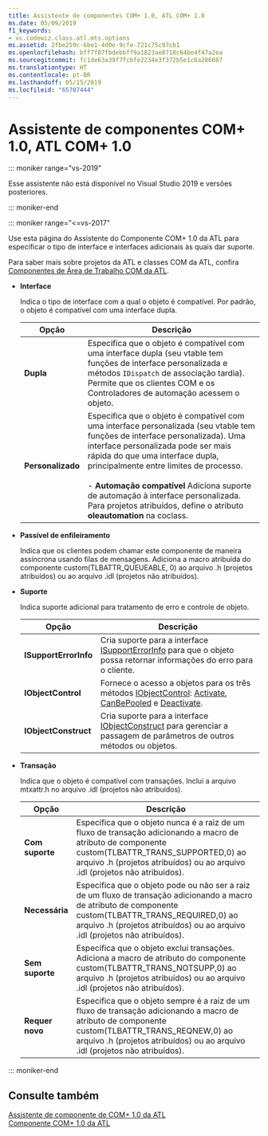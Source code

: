 ```yaml
---
title: Assistente de componentes COM+ 1.0, ATL COM+ 1.0
ms.date: 05/09/2019
f1_keywords:
- vc.codewiz.class.atl.mts.options
ms.assetid: 2fbe259c-6be1-4d0e-9cfe-721c75c97cb1
ms.openlocfilehash: bff7f87fbdebbff9a1823ae8718c64be4f47a2ea
ms.sourcegitcommit: fc1de63a39f7fcbfe2234e3f372b5e1c6a286087
ms.translationtype: HT
ms.contentlocale: pt-BR
ms.lasthandoff: 05/15/2019
ms.locfileid: "65707444"
---
```

# <a name="com-10-atl-com-10-component-wizard"></a>Assistente de componentes COM+ 1.0, ATL COM+ 1.0

::: moniker range="vs-2019"

Esse assistente não está disponível no Visual Studio 2019 e versões posteriores.

::: moniker-end

::: moniker range="<=vs-2017"

Use esta página do Assistente do Componente COM+ 1.0 da ATL para especificar o tipo de interface e interfaces adicionais às quais dar suporte.

Para saber mais sobre projetos da ATL e classes COM da ATL, confira [Componentes de Área de Trabalho COM da ATL](../../atl/atl-com-desktop-components.md).

- **Interface**

   Indica o tipo de interface com a qual o objeto é compatível. Por padrão, o objeto é compatível com uma interface dupla.

   |Opção|Descrição|
   |------------|-----------------|
   |**Dupla**|Especifica que o objeto é compatível com uma interface dupla (seu vtable tem funções de interface personalizada e métodos `IDispatch` de associação tardia). Permite que os clientes COM e os Controladores de automação acessem o objeto.|
   |**Personalizado**|Especifica que o objeto é compatível com uma interface personalizada (seu vtable tem funções de interface personalizada). Uma interface personalizada pode ser mais rápida do que uma interface dupla, principalmente entre limites de processo.<br /><br /> - **Automação compatível** Adiciona suporte de automação à interface personalizada. Para projetos atribuídos, define o atributo **oleautomation** na coclass.|

- **Passível de enfileiramento**

   Indica que os clientes podem chamar este componente de maneira assíncrona usando filas de mensagens. Adiciona a macro atribuída do componente custom(TLBATTR_QUEUEABLE, 0) ao arquivo .h (projetos atribuídos) ou ao arquivo .idl (projetos não atribuídos).

- **Suporte**

   Indica suporte adicional para tratamento de erro e controle de objeto.

   |Opção|Descrição|
   |------------|-----------------|
   |**ISupportErrorInfo**|Cria suporte para a interface [ISupportErrorInfo](../../atl/reference/isupporterrorinfoimpl-class.md) para que o objeto possa retornar informações do erro para o cliente.|
   |**IObjectControl**|Fornece o acesso a objetos para os três métodos [IObjectControl](/windows/desktop/api/comsvcs/nn-comsvcs-iobjectcontrol): [Activate](/windows/desktop/api/comsvcs/nf-comsvcs-iobjectcontrol-activate), [CanBePooled](/windows/desktop/api/comsvcs/nf-comsvcs-iobjectcontrol-canbepooled) e [Deactivate](/windows/desktop/api/comsvcs/nf-comsvcs-iobjectcontrol-deactivate).|
   |**IObjectConstruct**|Cria suporte para a interface [IObjectConstruct](/windows/desktop/api/comsvcs/nn-comsvcs-iobjectconstruct) para gerenciar a passagem de parâmetros de outros métodos ou objetos.|

- **Transação**

   Indica que o objeto é compatível com transações. Inclui a arquivo mtxattr.h no arquivo .idl (projetos não atribuídos).

   |Opção|Descrição|
   |------------|-----------------|
   |**Com suporte**|Especifica que o objeto nunca é a raiz de um fluxo de transação adicionando a macro de atributo de componente custom(TLBATTR_TRANS_SUPPORTED,0) ao arquivo .h (projetos atribuídos) ou ao arquivo .idl (projetos não atribuídos).|
   |**Necessária**|Especifica que o objeto pode ou não ser a raiz de um fluxo de transação adicionando a macro de atributo de componente custom(TLBATTR_TRANS_REQUIRED,0) ao arquivo .h (projetos atribuídos) ou ao arquivo .idl (projetos não atribuídos).|
   |**Sem suporte**|Especifica que o objeto exclui transações. Adiciona a macro de atributo do componente custom(TLBATTR_TRANS_NOTSUPP,0) ao arquivo .h (projetos atribuídos) ou ao arquivo .idl (projetos não atribuídos).|
   |**Requer novo**|Especifica que o objeto sempre é a raiz de um fluxo de transação adicionando a macro de atributo de componente custom(TLBATTR_TRANS_REQNEW,0) ao arquivo .h (projetos atribuídos) ou ao arquivo .idl (projetos não atribuídos).|

::: moniker-end

## <a name="see-also"></a>Consulte também

[Assistente de componente de COM+ 1.0 da ATL](../../atl/reference/atl-com-plus-1-0-component-wizard.md)<br/>
[Componente COM+ 1.0 da ATL](../../atl/reference/adding-an-atl-com-plus-1-0-component.md)
